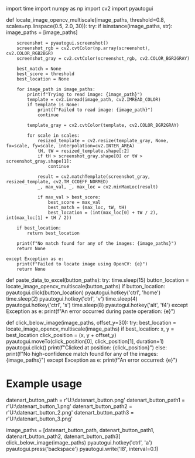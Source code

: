 import time
import numpy as np
import cv2
import pyautogui

def locate_image_opencv_multiscale(image_paths, threshold=0.8, scales=np.linspace(0.5, 2.0, 30)):
    try:
        if isinstance(image_paths, str):
            image_paths = [image_paths]

        screenshot = pyautogui.screenshot()
        screenshot_rgb = cv2.cvtColor(np.array(screenshot), cv2.COLOR_RGB2BGR)
        screenshot_gray = cv2.cvtColor(screenshot_rgb, cv2.COLOR_BGR2GRAY)

        best_match = None
        best_score = threshold
        best_location = None

        for image_path in image_paths:
            print(f"Trying to read image: {image_path}")
            template = cv2.imread(image_path, cv2.IMREAD_COLOR)
            if template is None:
                print(f"Failed to read image: {image_path}")
                continue

            template_gray = cv2.cvtColor(template, cv2.COLOR_BGR2GRAY)
            
            for scale in scales:
                resized_template = cv2.resize(template_gray, None, fx=scale, fy=scale, interpolation=cv2.INTER_AREA)
                tH, tW = resized_template.shape[:2]
                if tH > screenshot_gray.shape[0] or tW > screenshot_gray.shape[1]:
                    continue

                result = cv2.matchTemplate(screenshot_gray, resized_template, cv2.TM_CCOEFF_NORMED)
                _, max_val, _, max_loc = cv2.minMaxLoc(result)

                if max_val > best_score:
                    best_score = max_val
                    best_match = (max_loc, tW, tH)
                    best_location = (int(max_loc[0] + tW / 2), int(max_loc[1] + tH / 2))

        if best_location:
            return best_location

        print(f"No match found for any of the images: {image_paths}")
        return None

    except Exception as e:
        print(f"Failed to locate image using OpenCV: {e}")
        return None

def paste_data_to_excel(button_paths):
    try:
        time.sleep(15)
        button_location = locate_image_opencv_multiscale(button_paths)
        if button_location:
            pyautogui.click(button_location)
        pyautogui.hotkey('ctrl', 'home')
        time.sleep(2)
        pyautogui.hotkey('ctrl', 'v')
        time.sleep(4)
        pyautogui.hotkey('ctrl', 's')
        time.sleep(8)
        pyautogui.hotkey('alt', 'f4')
    except Exception as e:
        print(f"An error occurred during paste operation: {e}")

def click_below_image(image_paths, offset_y=30):
    try:
        best_location = locate_image_opencv_multiscale(image_paths)
        if best_location:
            x, y = best_location
            click_position = (x, y + offset_y)
            pyautogui.moveTo(click_position[0], click_position[1], duration=1)
            pyautogui.click()
            print(f"Clicked at position: {click_position}")
        else:
            print(f"No high-confidence match found for any of the images: {image_paths}")
    except Exception as e:
        print(f"An error occurred: {e}")

# Example usage
datenart_button_path = r'U:\datenart_button.png'
datenart_button_path1 = r'U:\datenart_button_1.png'
datenart_button_path2 = r'U:\datenart_button_2.png'
datenart_button_path3 = r'U:\datenart_button_3.png'

image_paths = [datenart_button_path, datenart_button_path1, datenart_button_path2, datenart_button_path3]
click_below_image(image_paths)
pyautogui.hotkey('ctrl', 'a')
pyautogui.press('backspace')
pyautogui.write('I8', interval=0.1)
